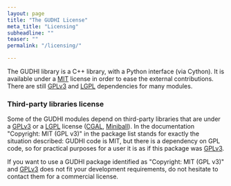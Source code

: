 ```yaml
---
layout: page
title: "The GUDHI License"
meta_title: "Licensing"
subheadline: ""
teaser: ""
permalink: "/licensing/"

---
```



The GUDHI library is a C++ library, with a Python interface (via Cython). It is available under a [MIT][1] license in order to ease the external contributions.
There are still [GPLv3][2] and [LGPL][3] dependencies for many modules.

### Third-party libraries license

Some of the GUDHI modules depend on third-party libraries that are under a [GPLv3][2] or a [LGPL][3] license ([CGAL][4], [Miniball][5]).
In the documentation "Copyright: MIT (GPL v3)" in the package list stands for exactly the situation described: GUDHI code is MIT, but there is a dependency on GPL code, so for practical purposes for a user it is as if this package was [GPLv3][2].

If you want to use a GUDHI package identified as "Copyright: MIT (GPL v3)" and [GPLv3][2]
does not fit your development requirements, do not hesitate to contact them for a commercial license.

 [1]: https://opensource.org/
 [2]: http://www.gnu.org/copyleft/gpl.html
 [3]: http://www.gnu.org/copyleft/lgpl.html
 [4]: https://www.cgal.org/
 [5]: https://people.inf.ethz.ch/gaertner/subdir/software/miniball.html
